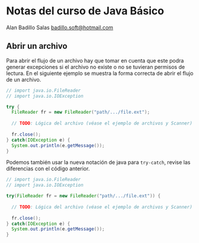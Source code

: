 # Notas del curso de Java Básico

Alan Badillo Salas <badillo.soft@hotmail.com>

## Abrir un archivo

Para abrir el flujo de un archivo hay que tomar en cuenta que este podra generar excepciones
si el archivo no existe o no se tuvieran permisos de lectura. En el siguiente ejemplo se muestra la forma correcta de abrir el flujo
de un archivo.

~~~java
// import java.io.FileReader
// import java.io.IOException

try {
  FileReader fr = new FileReader("path/.../file.ext");
  
  // TODO: Lógica del archivo (véase el ejemplo de archivos y Scanner)
  
  fr.close();
} catch(IOException e) {
  System.out.println(e.getMessage());
}
~~~

Podemos también usar la nueva notación de java para `try-catch`, revise las diferencias con el código anterior.

~~~java
// import java.io.FileReader
// import java.io.IOException

try(FileReader fr = new FileReader("path/.../file.ext")) {
   
  // TODO: Lógica del archivo (véase el ejemplo de archivos y Scanner)
  
  fr.close();
} catch(IOException e) {
  System.out.println(e.getMessage());
}
~~~

